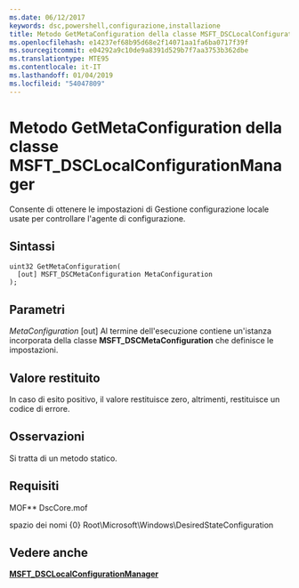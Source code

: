 ```yaml
---
ms.date: 06/12/2017
keywords: dsc,powershell,configurazione,installazione
title: Metodo GetMetaConfiguration della classe MSFT_DSCLocalConfigurationManager
ms.openlocfilehash: e14237ef68b95d68e2f14071aa1fa6ba0717f39f
ms.sourcegitcommit: e04292a9c10de9a8391d529b7f7aa3753b362dbe
ms.translationtype: MTE95
ms.contentlocale: it-IT
ms.lasthandoff: 01/04/2019
ms.locfileid: "54047809"
---
```

# <a name="getmetaconfiguration-method-of-the-msftdsclocalconfigurationmanager-class"></a>Metodo GetMetaConfiguration della classe MSFT_DSCLocalConfigurationManager

Consente di ottenere le impostazioni di Gestione configurazione locale usate per controllare l'agente di configurazione.

## <a name="syntax"></a>Sintassi

```mof
uint32 GetMetaConfiguration(
  [out] MSFT_DSCMetaConfiguration MetaConfiguration
);
```

## <a name="parameters"></a>Parametri

*MetaConfiguration* \[out\] Al termine dell'esecuzione contiene un'istanza incorporata della classe **MSFT_DSCMetaConfiguration** che definisce le impostazioni.

## <a name="return-value"></a>Valore restituito

In caso di esito positivo, il valore restituisce zero, altrimenti, restituisce un codice di errore.

## <a name="remarks"></a>Osservazioni

Si tratta di un metodo statico.

## <a name="requirements"></a>Requisiti

MOF** DscCore.mof

spazio dei nomi {0} Root\Microsoft\Windows\DesiredStateConfiguration

## <a name="see-also"></a>Vedere anche

[**MSFT_DSCLocalConfigurationManager**](msft-dsclocalconfigurationmanager.md)